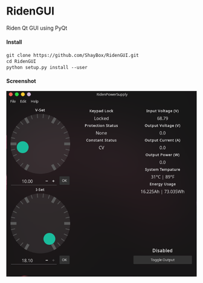 # RidenGUI
Riden Qt GUI using PyQt

#### Install
```
git clone https://github.com/ShayBox/RidenGUI.git
cd RidenGUI
python setup.py install --user
```

#### Screenshot
![](data/screenshot.png)